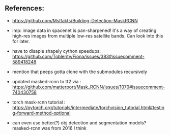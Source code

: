 ## References:

- https://github.com/Mstfakts/Building-Detection-MaskRCNN
- imp: image data in spacenet is pan-sharpened! it's a way of creating high-res images from multiple low-res satellite bands. Can look into this for later.
- have to disaple shapely cython speedups: https://github.com/Toblerity/Fiona/issues/383#issuecomment-589418248
- mention that peeps gotta clone with the submodules recursively
- updated masked-rcnn to tf2 via : https://github.com/matterport/Mask_RCNN/issues/1070#issuecomment-740430758

- torch mask-rcnn tutorial : https://pytorch.org/tutorials/intermediate/torchvision_tutorial.html#testing-forward-method-optional
- can even use better(?) obj detection and segmentation models? masked-rcnn was from 2016 I think
